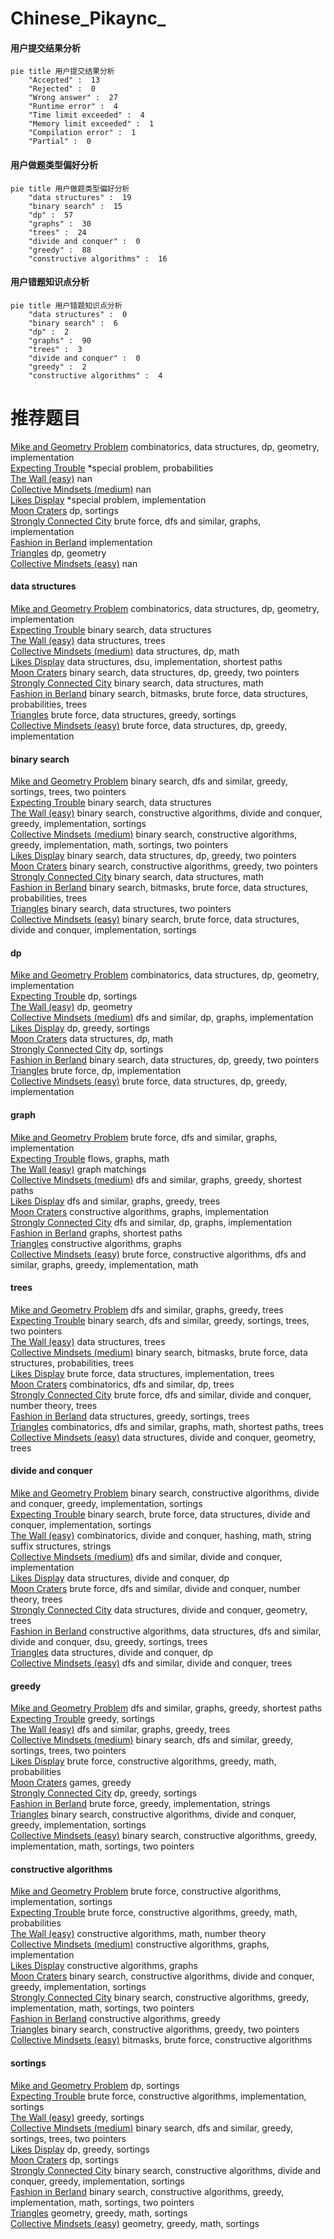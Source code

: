 # Chinese_Pikaync_
<!-- tabs:start -->
#### **用户提交结果分析**

```mermaid
pie title 用户提交结果分析
    "Accepted" :  13
    "Rejected" :  0
    "Wrong answer" :  27
    "Runtime error" :  4
    "Time limit exceeded" :  4
    "Memory limit exceeded" :  1
    "Compilation error" :  1
    "Partial" :  0
```
#### **用户做题类型偏好分析**

```mermaid
pie title 用户做题类型偏好分析
    "data structures" :  19
    "binary search" :  15
    "dp" :  57
    "graphs" :  30
    "trees" :  24
    "divide and conquer" :  0
    "greedy" :  88
    "constructive algorithms" :  16
```
#### **用户错题知识点分析**

```mermaid
pie title 用户错题知识点分析
    "data structures" :  0
    "binary search" :  6
    "dp" :  2
    "graphs" :  90
    "trees" :  3
    "divide and conquer" :  0
    "greedy" :  2
    "constructive algorithms" :  4
```
<!-- tabs:end -->
# 推荐题目
[Mike and Geometry Problem](http://codeforces.com/problemset/problem/689/E)		combinatorics,
                        data structures,
                        dp,
                        geometry,
                        implementation		  
[Expecting Trouble](http://codeforces.com/problemset/problem/345/A)		*special problem,
                        probabilities		  
[The Wall (easy)](http://codeforces.com/problemset/problem/690/D1)		nan		  
[Collective Mindsets (medium)](http://codeforces.com/problemset/problem/690/A2)		nan		  
[Likes Display](http://codeforces.com/problemset/problem/1297/A)		*special problem,
                        implementation		  
[Moon Craters](http://codeforces.com/problemset/problem/39/C)		dp,
                        sortings		  
[Strongly Connected City](http://codeforces.com/problemset/problem/475/B)		brute force,
                        dfs and similar,
                        graphs,
                        implementation		  
[Fashion in Berland](http://codeforces.com/problemset/problem/691/A)		implementation		  
[Triangles](http://codeforces.com/problemset/problem/13/D)		dp,
                        geometry		  
[Collective Mindsets (easy)](http://codeforces.com/problemset/problem/690/A1)		nan		  
<!-- tabs:start -->
#### **data structures**
[Mike and Geometry Problem](http://codeforces.com/problemset/problem/689/E)		combinatorics,
                        data structures,
                        dp,
                        geometry,
                        implementation		  
[Expecting Trouble](http://codeforces.com/problemset/problem/689/D)		binary search,
                        data structures		  
[The Wall (easy)](http://codeforces.com/problemset/problem/1464/F)		data structures,
                        trees		  
[Collective Mindsets (medium)](http://codeforces.com/problemset/problem/1398/C)		data structures,
                        dp,
                        math		  
[Likes Display](https://codeforces.com/contest/1483/problem/B)		data structures,
                        dsu,
                        implementation,
                        shortest paths		  
[Moon Craters](http://codeforces.com/problemset/problem/1492/C)		binary search,
                        data structures,
                        dp,
                        greedy,
                        two pointers		  
[Strongly Connected City](http://codeforces.com/problemset/problem/1490/G)		binary search,
                        data structures,
                        math		  
[Fashion in Berland](http://codeforces.com/problemset/problem/1479/D)		binary search,
                        bitmasks,
                        brute force,
                        data structures,
                        probabilities,
                        trees		  
[Triangles](http://codeforces.com/problemset/problem/1497/A)		brute force,
                        data structures,
                        greedy,
                        sortings		  
[Collective Mindsets (easy)](http://codeforces.com/problemset/problem/1491/C)		brute force,
                        data structures,
                        dp,
                        greedy,
                        implementation		  
#### **binary search**
[Mike and Geometry Problem](http://codeforces.com/problemset/problem/1399/E2)		binary search,
                        dfs and similar,
                        greedy,
                        sortings,
                        trees,
                        two pointers		  
[Expecting Trouble](http://codeforces.com/problemset/problem/689/D)		binary search,
                        data structures		  
[The Wall (easy)](http://codeforces.com/problemset/problem/1237/C2)		binary search,
                        constructive algorithms,
                        divide and conquer,
                        greedy,
                        implementation,
                        sortings		  
[Collective Mindsets (medium)](http://codeforces.com/problemset/problem/1158/A)		binary search,
                        constructive algorithms,
                        greedy,
                        implementation,
                        math,
                        sortings,
                        two pointers		  
[Likes Display](http://codeforces.com/problemset/problem/1492/C)		binary search,
                        data structures,
                        dp,
                        greedy,
                        two pointers		  
[Moon Craters](http://codeforces.com/problemset/problem/1463/D)		binary search,
                        constructive algorithms,
                        greedy,
                        two pointers		  
[Strongly Connected City](http://codeforces.com/problemset/problem/1490/G)		binary search,
                        data structures,
                        math		  
[Fashion in Berland](http://codeforces.com/problemset/problem/1479/D)		binary search,
                        bitmasks,
                        brute force,
                        data structures,
                        probabilities,
                        trees		  
[Triangles](http://codeforces.com/problemset/problem/1436/E)		binary search,
                        data structures,
                        two pointers		  
[Collective Mindsets (easy)](http://codeforces.com/problemset/problem/1461/D)		binary search,
                        brute force,
                        data structures,
                        divide and conquer,
                        implementation,
                        sortings		  
#### **dp**
[Mike and Geometry Problem](http://codeforces.com/problemset/problem/689/E)		combinatorics,
                        data structures,
                        dp,
                        geometry,
                        implementation		  
[Expecting Trouble](http://codeforces.com/problemset/problem/39/C)		dp,
                        sortings		  
[The Wall (easy)](http://codeforces.com/problemset/problem/13/D)		dp,
                        geometry		  
[Collective Mindsets (medium)](http://codeforces.com/problemset/problem/463/D)		dfs and similar,
                        dp,
                        graphs,
                        implementation		  
[Likes Display](http://codeforces.com/problemset/problem/1282/B1)		dp,
                        greedy,
                        sortings		  
[Moon Craters](http://codeforces.com/problemset/problem/1398/C)		data structures,
                        dp,
                        math		  
[Strongly Connected City](http://codeforces.com/problemset/problem/13/C)		dp,
                        sortings		  
[Fashion in Berland](http://codeforces.com/problemset/problem/1492/C)		binary search,
                        data structures,
                        dp,
                        greedy,
                        two pointers		  
[Triangles](https://codeforces.com/contest/1457/problem/C)		brute force,
                        dp,
                        implementation		  
[Collective Mindsets (easy)](http://codeforces.com/problemset/problem/1491/C)		brute force,
                        data structures,
                        dp,
                        greedy,
                        implementation		  
#### **graph**
[Mike and Geometry Problem](http://codeforces.com/problemset/problem/475/B)		brute force,
                        dfs and similar,
                        graphs,
                        implementation		  
[Expecting Trouble](http://codeforces.com/problemset/problem/546/E)		flows,
                        graphs,
                        math		  
[The Wall (easy)](http://codeforces.com/problemset/problem/468/D)		graph matchings		  
[Collective Mindsets (medium)](http://codeforces.com/problemset/problem/689/B)		dfs and similar,
                        graphs,
                        greedy,
                        shortest paths		  
[Likes Display](http://codeforces.com/problemset/problem/1280/C)		dfs and similar,
                        graphs,
                        greedy,
                        trees		  
[Moon Craters](http://codeforces.com/problemset/problem/331/E1)		constructive algorithms,
                        graphs,
                        implementation		  
[Strongly Connected City](http://codeforces.com/problemset/problem/463/D)		dfs and similar,
                        dp,
                        graphs,
                        implementation		  
[Fashion in Berland](http://codeforces.com/problemset/problem/1473/E)		graphs,
                        shortest paths		  
[Triangles](http://codeforces.com/problemset/problem/1495/C)		constructive algorithms,
                        graphs		  
[Collective Mindsets (easy)](http://codeforces.com/problemset/problem/1487/C)		brute force,
                        constructive algorithms,
                        dfs and similar,
                        graphs,
                        greedy,
                        implementation,
                        math		  
#### **trees**
[Mike and Geometry Problem](http://codeforces.com/problemset/problem/1280/C)		dfs and similar,
                        graphs,
                        greedy,
                        trees		  
[Expecting Trouble](http://codeforces.com/problemset/problem/1399/E2)		binary search,
                        dfs and similar,
                        greedy,
                        sortings,
                        trees,
                        two pointers		  
[The Wall (easy)](http://codeforces.com/problemset/problem/1464/F)		data structures,
                        trees		  
[Collective Mindsets (medium)](http://codeforces.com/problemset/problem/1479/D)		binary search,
                        bitmasks,
                        brute force,
                        data structures,
                        probabilities,
                        trees		  
[Likes Display](http://codeforces.com/problemset/problem/1511/C)		brute force,
                        data structures,
                        implementation,
                        trees		  
[Moon Craters](http://codeforces.com/problemset/problem/1499/F)		combinatorics,
                        dfs and similar,
                        dp,
                        trees		  
[Strongly Connected City](http://codeforces.com/problemset/problem/1491/E)		brute force,
                        dfs and similar,
                        divide and conquer,
                        number theory,
                        trees		  
[Fashion in Berland](http://codeforces.com/problemset/problem/1466/D)		data structures,
                        greedy,
                        sortings,
                        trees		  
[Triangles](http://codeforces.com/problemset/problem/1495/D)		combinatorics,
                        dfs and similar,
                        graphs,
                        math,
                        shortest paths,
                        trees		  
[Collective Mindsets (easy)](http://codeforces.com/problemset/problem/1303/G)		data structures,
                        divide and conquer,
                        geometry,
                        trees		  
#### **divide and conquer**
[Mike and Geometry Problem](http://codeforces.com/problemset/problem/1237/C2)		binary search,
                        constructive algorithms,
                        divide and conquer,
                        greedy,
                        implementation,
                        sortings		  
[Expecting Trouble](http://codeforces.com/problemset/problem/1461/D)		binary search,
                        brute force,
                        data structures,
                        divide and conquer,
                        implementation,
                        sortings		  
[The Wall (easy)](http://codeforces.com/problemset/problem/1466/G)		combinatorics,
                        divide and conquer,
                        hashing,
                        math,
                        string suffix structures,
                        strings		  
[Collective Mindsets (medium)](http://codeforces.com/problemset/problem/1490/D)		dfs and similar,
                        divide and conquer,
                        implementation		  
[Likes Display](https://codeforces.com/contest/1483/problem/C)		data structures,
                        divide and conquer,
                        dp		  
[Moon Craters](http://codeforces.com/problemset/problem/1491/E)		brute force,
                        dfs and similar,
                        divide and conquer,
                        number theory,
                        trees		  
[Strongly Connected City](http://codeforces.com/problemset/problem/1303/G)		data structures,
                        divide and conquer,
                        geometry,
                        trees		  
[Fashion in Berland](http://codeforces.com/problemset/problem/1494/D)		constructive algorithms,
                        data structures,
                        dfs and similar,
                        divide and conquer,
                        dsu,
                        greedy,
                        sortings,
                        trees		  
[Triangles](http://codeforces.com/problemset/problem/1482/E)		data structures,
                        divide and conquer,
                        dp		  
[Collective Mindsets (easy)](http://codeforces.com/problemset/problem/566/C)		dfs and similar,
                        divide and conquer,
                        trees		  
#### **greedy**
[Mike and Geometry Problem](http://codeforces.com/problemset/problem/689/B)		dfs and similar,
                        graphs,
                        greedy,
                        shortest paths		  
[Expecting Trouble](http://codeforces.com/problemset/problem/1399/A)		greedy,
                        sortings		  
[The Wall (easy)](http://codeforces.com/problemset/problem/1280/C)		dfs and similar,
                        graphs,
                        greedy,
                        trees		  
[Collective Mindsets (medium)](http://codeforces.com/problemset/problem/1399/E2)		binary search,
                        dfs and similar,
                        greedy,
                        sortings,
                        trees,
                        two pointers		  
[Likes Display](http://codeforces.com/problemset/problem/1453/D)		brute force,
                        constructive algorithms,
                        greedy,
                        math,
                        probabilities		  
[Moon Craters](http://codeforces.com/problemset/problem/293/A)		games,
                        greedy		  
[Strongly Connected City](http://codeforces.com/problemset/problem/1282/B1)		dp,
                        greedy,
                        sortings		  
[Fashion in Berland](https://codeforces.com/contest/1464/problem/B)		brute force,
                        greedy,
                        implementation,
                        strings		  
[Triangles](http://codeforces.com/problemset/problem/1237/C2)		binary search,
                        constructive algorithms,
                        divide and conquer,
                        greedy,
                        implementation,
                        sortings		  
[Collective Mindsets (easy)](http://codeforces.com/problemset/problem/1158/A)		binary search,
                        constructive algorithms,
                        greedy,
                        implementation,
                        math,
                        sortings,
                        two pointers		  
#### **constructive algorithms**
[Mike and Geometry Problem](http://codeforces.com/problemset/problem/1374/F)		brute force,
                        constructive algorithms,
                        implementation,
                        sortings		  
[Expecting Trouble](http://codeforces.com/problemset/problem/1453/D)		brute force,
                        constructive algorithms,
                        greedy,
                        math,
                        probabilities		  
[The Wall (easy)](http://codeforces.com/problemset/problem/1166/B)		constructive algorithms,
                        math,
                        number theory		  
[Collective Mindsets (medium)](http://codeforces.com/problemset/problem/331/E1)		constructive algorithms,
                        graphs,
                        implementation		  
[Likes Display](http://codeforces.com/problemset/problem/1495/C)		constructive algorithms,
                        graphs		  
[Moon Craters](http://codeforces.com/problemset/problem/1237/C2)		binary search,
                        constructive algorithms,
                        divide and conquer,
                        greedy,
                        implementation,
                        sortings		  
[Strongly Connected City](http://codeforces.com/problemset/problem/1158/A)		binary search,
                        constructive algorithms,
                        greedy,
                        implementation,
                        math,
                        sortings,
                        two pointers		  
[Fashion in Berland](http://codeforces.com/problemset/problem/1493/A)		constructive algorithms,
                        greedy		  
[Triangles](http://codeforces.com/problemset/problem/1463/D)		binary search,
                        constructive algorithms,
                        greedy,
                        two pointers		  
[Collective Mindsets (easy)](https://codeforces.com/contest/1456/problem/B)		bitmasks,
                        brute force,
                        constructive algorithms		  
#### **sortings**
[Mike and Geometry Problem](http://codeforces.com/problemset/problem/39/C)		dp,
                        sortings		  
[Expecting Trouble](http://codeforces.com/problemset/problem/1374/F)		brute force,
                        constructive algorithms,
                        implementation,
                        sortings		  
[The Wall (easy)](http://codeforces.com/problemset/problem/1399/A)		greedy,
                        sortings		  
[Collective Mindsets (medium)](http://codeforces.com/problemset/problem/1399/E2)		binary search,
                        dfs and similar,
                        greedy,
                        sortings,
                        trees,
                        two pointers		  
[Likes Display](http://codeforces.com/problemset/problem/1282/B1)		dp,
                        greedy,
                        sortings		  
[Moon Craters](http://codeforces.com/problemset/problem/13/C)		dp,
                        sortings		  
[Strongly Connected City](http://codeforces.com/problemset/problem/1237/C2)		binary search,
                        constructive algorithms,
                        divide and conquer,
                        greedy,
                        implementation,
                        sortings		  
[Fashion in Berland](http://codeforces.com/problemset/problem/1158/A)		binary search,
                        constructive algorithms,
                        greedy,
                        implementation,
                        math,
                        sortings,
                        two pointers		  
[Triangles](https://codeforces.com/contest/1496/problem/C)		geometry,
                        greedy,
                        math,
                        sortings		  
[Collective Mindsets (easy)](http://codeforces.com/problemset/problem/1495/A)		geometry,
                        greedy,
                        math,
                        sortings		  
<!-- tabs:end -->
